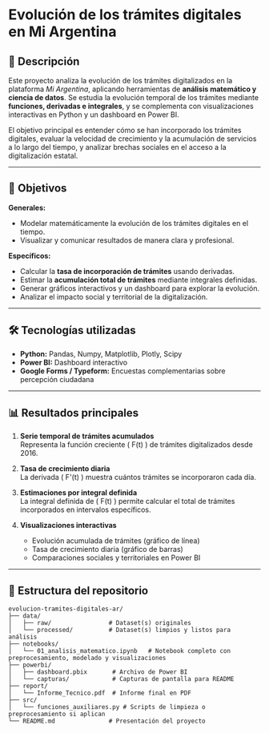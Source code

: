 # Evolución de los trámites digitales en Mi Argentina

## 📌 Descripción
Este proyecto analiza la evolución de los trámites digitalizados en la plataforma *Mi Argentina*, aplicando herramientas de **análisis matemático y ciencia de datos**. Se estudia la evolución temporal de los trámites mediante **funciones, derivadas e integrales**, y se complementa con visualizaciones interactivas en Python y un dashboard en Power BI.

El objetivo principal es entender cómo se han incorporado los trámites digitales, evaluar la velocidad de crecimiento y la acumulación de servicios a lo largo del tiempo, y analizar brechas sociales en el acceso a la digitalización estatal.

---

## 🎯 Objetivos

**Generales:**
- Modelar matemáticamente la evolución de los trámites digitales en el tiempo.
- Visualizar y comunicar resultados de manera clara y profesional.

**Específicos:**
- Calcular la **tasa de incorporación de trámites** usando derivadas.
- Estimar la **acumulación total de trámites** mediante integrales definidas.
- Generar gráficos interactivos y un dashboard para explorar la evolución.
- Analizar el impacto social y territorial de la digitalización.

---

## 🛠️ Tecnologías utilizadas
- **Python:** Pandas, Numpy, Matplotlib, Plotly, Scipy
- **Power BI:** Dashboard interactivo
- **Google Forms / Typeform:** Encuestas complementarias sobre percepción ciudadana

---

## 📊 Resultados principales

1. **Serie temporal de trámites acumulados**  
   Representa la función creciente \( F(t) \) de trámites digitalizados desde 2016.

2. **Tasa de crecimiento diaria**  
   La derivada \( F'(t) \) muestra cuántos trámites se incorporaron cada día.

3. **Estimaciones por integral definida**  
   La integral definida de \( F(t) \) permite calcular el total de trámites incorporados en intervalos específicos.

4. **Visualizaciones interactivas**  
   - Evolución acumulada de trámites (gráfico de línea)
   - Tasa de crecimiento diaria (gráfico de barras)
   - Comparaciones sociales y territoriales en Power BI

---

## 📂 Estructura del repositorio

```text
evolucion-tramites-digitales-ar/
├── data/
│   ├── raw/                # Dataset(s) originales
│   └── processed/          # Dataset(s) limpios y listos para análisis
├── notebooks/
│   └── 01_analisis_matematico.ipynb   # Notebook completo con preprocesamiento, modelado y visualizaciones
├── powerbi/
│   ├── dashboard.pbix       # Archivo de Power BI
│   └── capturas/            # Capturas de pantalla para README
├── report/
│   └── Informe_Tecnico.pdf  # Informe final en PDF
├── src/
│   └── funciones_auxiliares.py # Scripts de limpieza o preprocesamiento si aplican
└── README.md               # Presentación del proyecto
